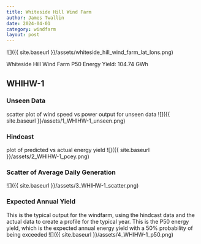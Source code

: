 ```yaml
---
title: Whiteside Hill Wind Farm
author: James Twallin
date: 2024-04-01
category: windfarm
layout: post
---
```

![]({{ site.baseurl }}/assets/whiteside_hill_wind_farm_lat_lons.png)

Whiteside Hill Wind Farm P50 Energy Yield: 104.74 GWh

WHIHW-1
-------------
### Unseen Data 
scatter plot of wind speed vs power output for unseen data
![]({{ site.baseurl }}/assets/1_WHIHW-1_unseen.png)
### Hindcast 
plot of predicted vs actual energy yield
![]({{ site.baseurl }}/assets/2_WHIHW-1_pcey.png)
### Scatter of Average Daily Generation 

![]({{ site.baseurl }}/assets/3_WHIHW-1_scatter.png)
### Expected Annual Yield 
This is the typical output for the windfarm, using the hindcast data and the actual data to create a profile for the typical year. This is the P50 energy yield, which is the expected annual energy yield with a 50% probability of being exceeded
![]({{ site.baseurl }}/assets/4_WHIHW-1_p50.png)

